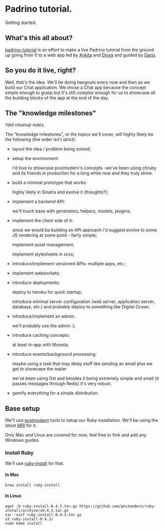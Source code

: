 # Padrino tutorial.

Getting started.

## What's this all about?

[padrino-tutorial](https://github.com/padrino-tutorial) is an effort to make a live Padrino tutorial from the ground up going from 0 to a web app led by [Ankita](https://github.com/ankitashukla) and [Divya](https://github.com/divyaupadhyay) and guided by [Darío](https://github.com/dariocravero).

## So you do it live, right?

Well, that's the idea. We'll be doing hangouts every now and then as we build our Chat application.
We chose a Chat app because the concept simple enough to grasp but it's still complex enough for us to showcase all the building blocks of the app at the end of the day.

## The "knowledge milestones"

*`TODO` cleanup notes.*

The "knowledge milestones", or the topics we'll cover, will highly likely be the following (the order isn't strict):

- layout the idea / problem being solved;

- setup the environment:

    I'd love to showcase postmodern's concepts -we've been using chruby and its friends in production for a long while now and they truly shine.

- build a minimal prototype that works:

    highly likely in Sinatra and evolve it (thoughts?);

- implement a backend API:

    we'll touch base with generators, helpers, models, plugins;

- implement the client side of it:

    since we would be building an API approach I'd suggest evolve to some JS rendering at some point - fairly simple;

    implement asset management;

    implement stylesheets in scss;

- introduce/implement versioned APIs:
    multiple apps, etc.;

- implement websockets;

- introduce deployments:

    deploy to heroku for quick startup;

    introduce minimal server configuration (web server, application server, database, etc.) and probably deploy to something
    like Digital Ocean.

- introduce/implement an admin:

    we'll probably use the admin :);

- introduce caching concepts:

    at least in-app with Moneta;

- introduce events/background processing:

    maybe using a task that may delay stuff like sending an email plus we get to showcase the mailer

    we've been using Ost and besides it being extremely simple and small (it passes messages through Redis) it's very robust.

- gemify everything for a simple distribution.

## Base setup

We'll use [postmodern](https://github.com/postmodern) tools to setup our Ruby installation. We'll be using the latest [MRI](ruby-lang.org) for it.

Only Mac and Linux are covered for now; feel free to fork and add any Windows guides.

### Install Ruby

We'll use [ruby-install](https://github.com/postmodern/ruby-install) for that.

#### In Mac

```
brew install ruby-install
```

#### In Linux
```
wget -O ruby-install-0.4.3.tar.gz https://github.com/postmodern/ruby-install/archive/v0.4.3.tar.gz
tar -xzvf ruby-install-0.4.3.tar.gz
cd ruby-install-0.4.3/
sudo make install
```
